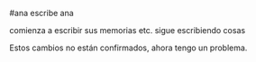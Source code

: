 #ana
escribe ana

comienza a escribir sus memorias etc.
sigue escribiendo cosas

Estos cambios no están confirmados, ahora tengo un problema.
